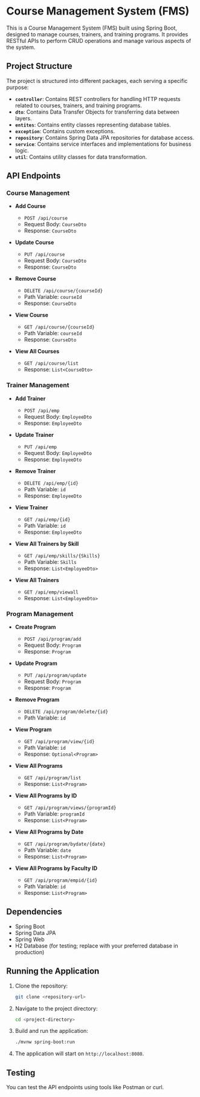 
# Course Management System (FMS)

This is a Course Management System (FMS) built using Spring Boot, designed to manage courses, trainers, and training programs. It provides RESTful APIs to perform CRUD operations and manage various aspects of the system.

## Project Structure

The project is structured into different packages, each serving a specific purpose:

- **`controller`**: Contains REST controllers for handling HTTP requests related to courses, trainers, and training programs.
- **`dto`**: Contains Data Transfer Objects for transferring data between layers.
- **`entites`**: Contains entity classes representing database tables.
- **`exception`**: Contains custom exceptions.
- **`repository`**: Contains Spring Data JPA repositories for database access.
- **`service`**: Contains service interfaces and implementations for business logic.
- **`util`**: Contains utility classes for data transformation.

## API Endpoints

### Course Management

- **Add Course**
  - `POST /api/course`
  - Request Body: `CourseDto`
  - Response: `CourseDto`

- **Update Course**
  - `PUT /api/course`
  - Request Body: `CourseDto`
  - Response: `CourseDto`

- **Remove Course**
  - `DELETE /api/course/{courseId}`
  - Path Variable: `courseId`
  - Response: `CourseDto`

- **View Course**
  - `GET /api/course/{courseId}`
  - Path Variable: `courseId`
  - Response: `CourseDto`

- **View All Courses**
  - `GET /api/course/list`
  - Response: `List<CourseDto>`

### Trainer Management

- **Add Trainer**
  - `POST /api/emp`
  - Request Body: `EmployeeDto`
  - Response: `EmployeeDto`

- **Update Trainer**
  - `PUT /api/emp`
  - Request Body: `EmployeeDto`
  - Response: `EmployeeDto`

- **Remove Trainer**
  - `DELETE /api/emp/{id}`
  - Path Variable: `id`
  - Response: `EmployeeDto`

- **View Trainer**
  - `GET /api/emp/{id}`
  - Path Variable: `id`
  - Response: `EmployeeDto`

- **View All Trainers by Skill**
  - `GET /api/emp/skills/{Skills}`
  - Path Variable: `Skills`
  - Response: `List<EmployeeDto>`

- **View All Trainers**
  - `GET /api/emp/viewall`
  - Response: `List<EmployeeDto>`

### Program Management

- **Create Program**
  - `POST /api/program/add`
  - Request Body: `Program`
  - Response: `Program`

- **Update Program**
  - `PUT /api/program/update`
  - Request Body: `Program`
  - Response: `Program`

- **Remove Program**
  - `DELETE /api/program/delete/{id}`
  - Path Variable: `id`

- **View Program**
  - `GET /api/program/view/{id}`
  - Path Variable: `id`
  - Response: `Optional<Program>`

- **View All Programs**
  - `GET /api/program/list`
  - Response: `List<Program>`

- **View All Programs by ID**
  - `GET /api/program/views/{programId}`
  - Path Variable: `programId`
  - Response: `List<Program>`

- **View All Programs by Date**
  - `GET /api/program/bydate/{date}`
  - Path Variable: `date`
  - Response: `List<Program>`

- **View All Programs by Faculty ID**
  - `GET /api/program/empid/{id}`
  - Path Variable: `id`
  - Response: `List<Program>`

## Dependencies

- Spring Boot
- Spring Data JPA
- Spring Web
- H2 Database (for testing; replace with your preferred database in production)

## Running the Application

1. Clone the repository:
   ```bash
   git clone <repository-url>
   ```

2. Navigate to the project directory:
   ```bash
   cd <project-directory>
   ```

3. Build and run the application:
   ```bash
   ./mvnw spring-boot:run
   ```

4. The application will start on `http://localhost:8080`.

## Testing

You can test the API endpoints using tools like Postman or curl.
